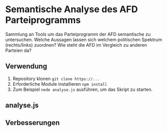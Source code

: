 # Semantische Analyse des AFD Parteiprogramms
Sammlung an Tools um das Parteiprogramm der AFD semantische zu untersuchen. Welche Aussagen lassen sich welchem politischen Spektrum (rechts/links) zuordnen? Wie steht die AFD im Vergleich zu anderen Parteien da?

## Verwendung
1. Repository klonen `git clone https://...`
2. Erforderliche Module installieren `npm install`
3. Zum Beispiel `node analyse.js` ausführen, um das Skript zu starten.

## analyse.js

## Verbesserungen
